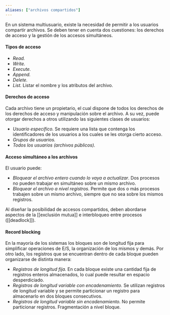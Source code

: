 ```yaml
---
aliases: ["archivos compartidos"]
---
```

En un sistema multiusuario, existe la necesidad de permitir a los usuarios compartir archivos. Se deben tener en cuenta dos cuestiones: los derechos de acceso y la gestión de los accesos simultáneos.

#### Tipos de acceso
- *Read.*
- *Write.*
- *Execute.*
- *Append.*
- *Delete.*
- *List.* Listar el nombre y los atributos del archivo.

#### Derechos de acceso
Cada archivo tiene un propietario, el cual dispone de todos los derechos de los derechos de acceso y manipulación sobre el archivo. A su vez, puede otorgar derechos a otros utilizando las siguientes clases de usuarios:

- *Usuario específico.* Se requiere una lista que contenga los identificadores de los usuarios a los cuales se les otorga cierto acceso.
- *Grupos de usuarios.*
- *Todos los usuarios (archivos públicos).*

#### Acceso simultáneo a los archivos
El usuario puede:
- *Bloquear el archivo entero cuando lo vaya a actualizar*. Dos procesos no pueden trabajar en simultáneo sobre un mismo archivo.
- *Bloquear el archivo a nivel registros.* Permite que dos o más procesos trabajen sobre un mismo archivo, siempre que no sea sobre los mismos registros.

Al diseñar la posibilidad de accesos compartidos, deben abordarse aspectos de la [[exclusión mutua]] e interbloqueo entre procesos ([[deadlock]]).

#### Record blocking
En la mayoría de los sistemas los bloques son de longitud fija para simplificar operaciones de E/S, la organización de los mismos y demás. Por otro lado, los registros que se encuentran dentro de cada bloque pueden organizarse de distinta manera:

- *Registros de longitud fija.*  En cada bloque existe una cantidad fija de registros enteros almacenados, lo cual puede resultar en espacio desperdiciado.
- *Registros de longitud variable con encadenamiento.* Se utilizan registros de longitud variable y se permite particionar un registro para almacenarlo en dos bloques consecutivos.
- *Registros de longitud variable sin encadenamiento.* No permite particionar registros. Fragmentación a nivel bloque.